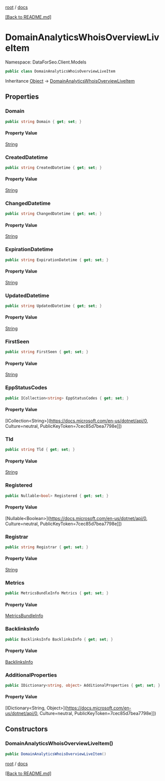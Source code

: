[root](./../ "root") / [docs](./ "docs")

[[Back to README.md]](./../README.md "[Back to README.md]")

# DomainAnalyticsWhoisOverviewLiveItem

Namespace: DataForSeo.Client.Models

```csharp
public class DomainAnalyticsWhoisOverviewLiveItem
```

Inheritance [Object](https://docs.microsoft.com/en-us/dotnet/api/Object) → [DomainAnalyticsWhoisOverviewLiveItem](./DomainAnalyticsWhoisOverviewLiveItem.md)

## Properties

### **Domain**

```csharp
public string Domain { get; set; }
```

#### Property Value

[String](https://docs.microsoft.com/en-us/dotnet/api/String)<br>

### **CreatedDatetime**

```csharp
public string CreatedDatetime { get; set; }
```

#### Property Value

[String](https://docs.microsoft.com/en-us/dotnet/api/String)<br>

### **ChangedDatetime**

```csharp
public string ChangedDatetime { get; set; }
```

#### Property Value

[String](https://docs.microsoft.com/en-us/dotnet/api/String)<br>

### **ExpirationDatetime**

```csharp
public string ExpirationDatetime { get; set; }
```

#### Property Value

[String](https://docs.microsoft.com/en-us/dotnet/api/String)<br>

### **UpdatedDatetime**

```csharp
public string UpdatedDatetime { get; set; }
```

#### Property Value

[String](https://docs.microsoft.com/en-us/dotnet/api/String)<br>

### **FirstSeen**

```csharp
public string FirstSeen { get; set; }
```

#### Property Value

[String](https://docs.microsoft.com/en-us/dotnet/api/String)<br>

### **EppStatusCodes**

```csharp
public ICollection<string> EppStatusCodes { get; set; }
```

#### Property Value

[ICollection&lt;String&gt;](https://docs.microsoft.com/en-us/dotnet/api/0, Culture=neutral, PublicKeyToken=7cec85d7bea7798e]])<br>

### **Tld**

```csharp
public string Tld { get; set; }
```

#### Property Value

[String](https://docs.microsoft.com/en-us/dotnet/api/String)<br>

### **Registered**

```csharp
public Nullable<bool> Registered { get; set; }
```

#### Property Value

[Nullable&lt;Boolean&gt;](https://docs.microsoft.com/en-us/dotnet/api/0, Culture=neutral, PublicKeyToken=7cec85d7bea7798e]])<br>

### **Registrar**

```csharp
public string Registrar { get; set; }
```

#### Property Value

[String](https://docs.microsoft.com/en-us/dotnet/api/String)<br>

### **Metrics**

```csharp
public MetricsBundleInfo Metrics { get; set; }
```

#### Property Value

[MetricsBundleInfo](./MetricsBundleInfo.md)<br>

### **BacklinksInfo**

```csharp
public BacklinksInfo BacklinksInfo { get; set; }
```

#### Property Value

[BacklinksInfo](./BacklinksInfo.md)<br>

### **AdditionalProperties**

```csharp
public IDictionary<string, object> AdditionalProperties { get; set; }
```

#### Property Value

[IDictionary&lt;String, Object&gt;](https://docs.microsoft.com/en-us/dotnet/api/0, Culture=neutral, PublicKeyToken=7cec85d7bea7798e]])<br>

## Constructors

### **DomainAnalyticsWhoisOverviewLiveItem()**

```csharp
public DomainAnalyticsWhoisOverviewLiveItem()
```

[root](./../ "root") / [docs](./ "docs")

[[Back to README.md]](./../README.md "[Back to README.md]")